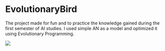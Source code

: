 # EvolutionaryBird
The project made for fun and to practice the knowledge gained during the first semester of AI studies. I used simple AN as a model and optimized it using Evolutionary Programming.

![](https://github.com/NameeLesS/EvolutionaryBird/blob/master/evolutionarybird.gif)
